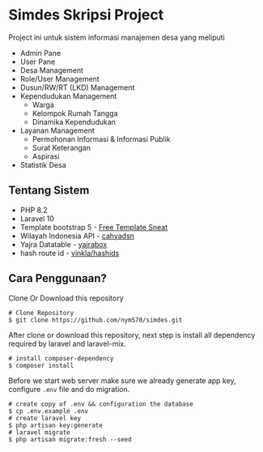 # Simdes Skripsi Project

Project ini untuk sistem informasi manajemen desa yang meliputi
- Admin Pane
- User Pane
- Desa Management
- Role/User Management
- Dusun/RW/RT (LKD) Management
- Kependudukan Management
    - Warga
    - Kelompok Rumah Tangga
    - Dinamika Kependudukan
- Layanan Management
    - Permohonan Informasi & Informasi Publik
    - Surat Keterangan
    - Aspirasi
- Statistik Desa
  
## Tentang Sistem

-   PHP 8.2
-   Laravel 10
-   Template bootstrap 5 - [Free Template Sneat](https://demos.themeselection.com/sneat-bootstrap-html-admin-template-free/html/)
-   Wilayah Indonesia API - [cahyadsn](https://api.cahyadsn.com/)
-   Yajra Datatable - [yajrabox](https://yajrabox.com/docs/laravel-datatables/10.0/)
-   hash route id - [vinkla/hashids](https://github.com/vinkla/laravel-hashids)

## Cara Penggunaan?

Clone Or Download this repository

```shell
# Clone Repository
$ git clone https://github.com/nym570/simdes.git
```

After clone or download this repository, next step is install all dependency required by laravel and laravel-mix.

```shell
# install composer-dependency
$ composer install
```

Before we start web server make sure we already generate app key, configure `.env` file and do migration.

```shell
# create copy of .env && configuration the database
$ cp .env.example .env
# create laravel key
$ php artisan key:generate
# laravel migrate
$ php artisan migrate:fresh --seed
```
